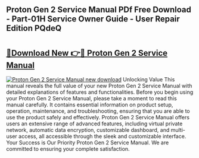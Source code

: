## Proton Gen 2 Service Manual PDf Free Download - Part-01H Service Owner Guide - User Repair Edition PQdeQ

# <h2><a href="http://bc58412.oget.top/?id=Proton+Gen+2+Service+Manual">🔗Download New 👉🔴 Proton Gen 2 Service Manual</a></h2>

[![Proton Gen 2 Service Manual new download](https://i.imgur.com/5g1atiW.png)](http://bc58412.oget.top/?id=Proton+Gen+2+Service+Manual)
Unlocking Value This manual reveals the full value of your new Proton Gen 2 Service Manual with detailed explanations of features and functionalities. Before you begin using your Proton Gen 2 Service Manual, please take a moment to read this manual carefully. It contains essential information on product setup, operation, maintenance, and troubleshooting, ensuring that you are able to use the product safely and effectively. Proton Gen 2 Service Manual offers users an extensive range of advanced features, including virtual private network, automatic data encryption, customizable dashboard, and multi-user access, all accessible through the sleek and customizable interface. Your Success is Our Priority Proton Gen 2 Service Manual. We are committed to ensuring your complete satisfaction.

